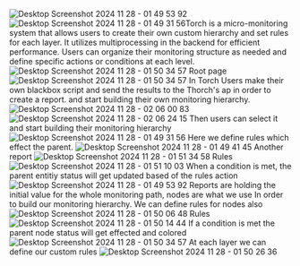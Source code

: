 ![Desktop Screenshot 2024 11 28 - 01 49 53 92](https://github.com/user-attachments/assets/f64e73d9-e67a-4dd1-9f38-d578b54dc7c6)![Desktop Screenshot 2024 11 28 - 01 49 31 56](https://github.com/user-attachments/assets/64e21056-1e2f-4c91-9e07-18edd94274c0)Torch is a micro-monitoring system that allows users to create their own custom hierarchy and set rules for each layer. It utilizes multiprocessing in the backend for efficient performance. Users can organize their monitoring structure as needed and define specific actions or conditions at each level.
![Desktop Screenshot 2024 11 28 - 01 50 34 57](https://github.com/user-attachments/assets/ffe7444f-375e-4535-8788-4c33195b1936)
Root page
![Desktop Screenshot 2024 11 28 - 01 50 34 57](https://github.com/user-attachments/assets/240279e0-1797-4d88-a02a-92f9d7999c81)
In Torch Users make their own blackbox script and send the results to the Thorch's ap in order to create a report. and start building their own monitoring hierarchy.
![Desktop Screenshot 2024 11 28 - 02 06 00 83](https://github.com/user-attachments/assets/1c5451f3-07f8-4c09-bd26-6506e6eb1be5)
![Desktop Screenshot 2024 11 28 - 02 06 24 15](https://github.com/user-attachments/assets/82d208f4-d835-42d2-aff7-70a82f289edb)
Then users can select it and start building their monitoring hierarchy
![Desktop Screenshot 2024 11 28 - 01 49 31 56](https://github.com/user-attachments/assets/f2a1f4c5-2618-46dd-abc9-ad076f533061)
Here we define rules which effect the parent.
![Desktop Screenshot 2024 11 28 - 01 49 41 45](https://github.com/user-attachments/assets/f6539403-9758-4de3-adcc-12f4a734e46d)
Another report
![Desktop Screenshot 2024 11 28 - 01 51 34 58](https://github.com/user-attachments/assets/16d34ee6-3c96-42de-a12f-3b48aa94738a)
Rules
![Desktop Screenshot 2024 11 28 - 01 51 10 03](https://github.com/user-attachments/assets/85390469-5aec-49a5-ab46-6e0cdf75cf03)
When a condition is met, the parent entitiy status will get updated based of the rules action
![Desktop Screenshot 2024 11 28 - 01 49 53 92](https://github.com/user-attachments/assets/e3de6e42-fc89-4af5-8209-0df94efcc95a)
Reports are holding the initial value for the whole monitoring path, nodes are what we use In order to build our monitoring hierarchy.
We can define rules for nodes also
![Desktop Screenshot 2024 11 28 - 01 50 06 48](https://github.com/user-attachments/assets/39456823-49f9-4de3-a44c-ac634bfb35c7)
Rules
![Desktop Screenshot 2024 11 28 - 01 50 14 44](https://github.com/user-attachments/assets/e04baa3c-2d16-406d-bcfa-7fb363506dc7)
If a condition is met the parent node status will get effected and colored
![Desktop Screenshot 2024 11 28 - 01 50 34 57](https://github.com/user-attachments/assets/5c9fd3bd-aae5-4d48-a5be-6ca35314c77c)
At each layer we can define our custom rules
![Desktop Screenshot 2024 11 28 - 01 50 26 36](https://github.com/user-attachments/assets/0f6111fb-ca52-442f-89cd-726f40dd60fe)

